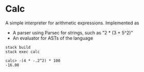 # Calc

A simple interpreter for arithmetic expressions. Implemented as

- A parser using Parsec for strings, such as "2 * (3 + 5^2)"
- An evaluator for ASTs of the language

```
stack build
stack exec calc
```

```
calc> -(4 * -.2^2) * 100
-16.00
```